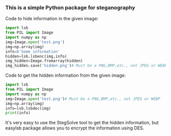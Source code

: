 <p><span><span style="font-family:Verdana, Arial, Helvetica, sans-serif;line-height:19px;text-indent:26px;"><span style="font-size:14px;"><span style="font-family:Arial;line-height:26px;"><br></span></span></span></span></p>

### This is a simple Python package for steganography
Code to hide information in the given image:
```python
import lsb
from PIL import Image
import numpy as np
img=Image.open('test.png')
img=np.array(img)
info=b'Some information'
hidden=lsb.lsbenc(img,info)
img_hidden=Image.fromarray(hidden)
img_hidden.save('hidden.png')# Must be a PNG,BMP,etc., not JPEG or WEBP
```

Code to get the hidden information from the given image:
```python
import lsb
from PIL import Image
import numpy as np
img=Image.open('test.png')# Must be a PNG,BMP,etc., not JPEG or WEBP
img=np.array(img)
info=lsb.lsbdec(img)
print(info)
```
It's very easy to use the StegSolve tool to get the hidden information, but easylsb package allows you to encrypt the information using DES. 